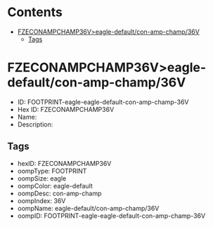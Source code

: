 



Contents
========

* [FZECONAMPCHAMP36V>eagle-default/con-amp-champ/36V](#fzeconampchamp36veagle-defaultcon-amp-champ36v)
	* [Tags](#tags)

# FZECONAMPCHAMP36V>eagle-default/con-amp-champ/36V

- ID: FOOTPRINT-eagle-eagle-default-con-amp-champ-36V
- Hex ID: FZECONAMPCHAMP36V
- Name: 
- Description: 

## Tags

- hexID: FZECONAMPCHAMP36V
- oompType: FOOTPRINT
- oompSize: eagle
- oompColor: eagle-default
- oompDesc: con-amp-champ
- oompIndex: 36V
- oompName: eagle-default/con-amp-champ/36V
- oompID: FOOTPRINT-eagle-eagle-default-con-amp-champ-36V
